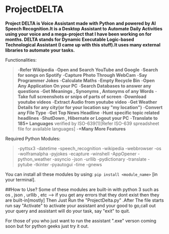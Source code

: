 # ProjectDELTA
**Project DELTA is Voice Assistant made with Python and powered by AI Speech Recognition.It is a Desktop Assistant to Automate Daily Activities using your voice and a mega-project that I have been working on for months. DELTA stands for Dynamic Executable Logic-based Technological Assistant (I came up  with this stuff).It uses many external libraries to automate your tasks.**


Functionalities:
>-**Refer Wikipedia**
-**Open and Search YouTube and Google**
-**Search for songs on Spotify**
-**Capture Photo Through WebCam**
-**Say Programmer Jokes**
-**Calculate Maths**
-**Empty Recycle Bin**
-**Open Any Application On your PC**
-**Search Databases to answer any questions**
-**Get Meanings , Synonyms , Antonyms of any Words**
-**Take full screenshots or snips of parts of screen**
-**Download youtube videos**
-**Extract Audio from youtube video**
-**Get Weather Details for any city(or for your location say "my location")**
-**Convert any File Type**
-**Get Top News Headline** 
-**Hunt specific topic related headlines**
-**ShutDown , Hibernate or Logout your PC**
-**Translate to 185+ Languages** verified by ISO-639(1)[Refer ISO-639 spreadsheet file for available languages]
-**+Many More Features**


Required Python Modules:
 >-pyttsx3
 -datetime
 -speech_recognition
 -wikipedia
 -webbrowser
 -os
 -wolframalpha 
 -pyjokes 
 -ecapture 
 -winshell
 -AppOpener 
 -python_weather 
 -asyncio
 -json 
 -urllib
 -pydictionary
 -translate
 -pytube 
 -tkinter
 -pyautogui 
 -time 
 -gnews 

You can install all these modules by using:
`pip install <module_name>` [in your terminal].

##How to Use?
Some of these modules are built-in with python 3 such as os , json , urllib , etc --> if you get any errors that they dont exist then they are built-in[mostly]
Then Just Run the "ProjectDelta.py" .After The file starts run say "Activate" to activate your assistant and your good to go,call out your query and assistant will do your task, say "exit" to quit.

For those of you who just want to run the assistant ".exe" verson coming soon but for python geeks just try it out.
